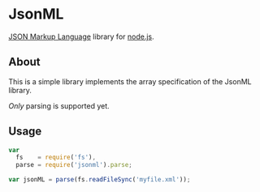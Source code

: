 # JsonML

[JSON Markup Language][1] library for [node.js][2].

## About

This is a simple library implements the array specification of the JsonML library.

*Only* parsing is supported yet.

## Usage

```javascript
var
  fs    = require('fs'),
  parse = require('jsonml').parse;

var jsonML = parse(fs.readFileSync('myfile.xml'));
```

[1]: http://jsonml.org/
[2]: http://nodejs.org/
